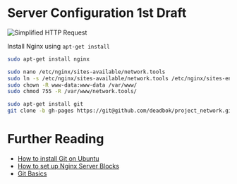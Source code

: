 # Server Configuration 1st Draft

![Simplified HTTP Request](../images/network-diagram-http.png)

Install Nginx using `apt-get install`
```bash
sudo apt-get install nginx
```

```bash
sudo nano /etc/nginx/sites-available/network.tools
sudo ln -s /etc/nginx/sites-available/network.tools /etc/nginx/sites-enabled/
sudo chown -R www-data:www-data /var/www/
sudo chmod 755 -R /var/www/network.tools/
```

```bash
sudo apt-get install git
git clone -b gh-pages https://git@github.com/deadbok/project_network.git
```

# Further Reading
- [How to install Git on Ubuntu](https://www.digitalocean.com/community/tutorials/how-to-install-git-on-ubuntu-14-04)
- [How to set up Nginx Server Blocks](https://www.digitalocean.com/community/tutorials/how-to-set-up-nginx-server-blocks-virtual-hosts-on-ubuntu-16-04)
- [Git Basics](https://git-scm.com/book/en/v2/Git-Basics-Viewing-the-Commit-History)
